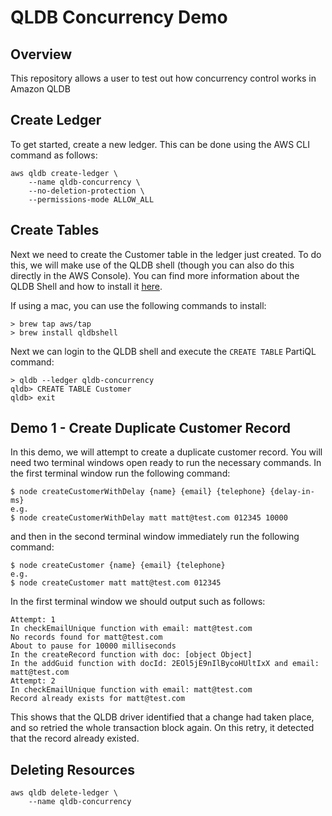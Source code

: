 # QLDB Concurrency Demo

## Overview

This repository allows a user to test out how concurrency control works in Amazon QLDB

## Create Ledger

To get started, create a new ledger. This can be done using the AWS CLI command as follows:

```shell
aws qldb create-ledger \
    --name qldb-concurrency \
    --no-deletion-protection \
    --permissions-mode ALLOW_ALL
```

## Create Tables

Next we need to create the Customer table in the ledger just created. To do this, we will make use of the QLDB shell (though you can also do this directly in the AWS Console). You can find more information about the QLDB Shell and how to install it [here](https://docs.aws.amazon.com/qldb/latest/developerguide/data-shell.html).

If using a mac, you can use the following commands to install:

```shell
> brew tap aws/tap
> brew install qldbshell
```

Next we can login to the QLDB shell and execute the `CREATE TABLE` PartiQL command:

```shell
> qldb --ledger qldb-concurrency
qldb> CREATE TABLE Customer
qldb> exit
```

## Demo 1 - Create Duplicate Customer Record

In this demo, we will attempt to create a duplicate customer record. You will need two terminal windows open ready to run the necessary commands. In the first terminal window run the following command:

```shell
$ node createCustomerWithDelay {name} {email} {telephone} {delay-in-ms}
e.g.
$ node createCustomerWithDelay matt matt@test.com 012345 10000
```

and then in the second terminal window immediately run the following command:

```shell
$ node createCustomer {name} {email} {telephone}
e.g.
$ node createCustomer matt matt@test.com 012345
```

In the first terminal window we should output such as follows:

```shell
Attempt: 1
In checkEmailUnique function with email: matt@test.com
No records found for matt@test.com
About to pause for 10000 milliseconds
In the createRecord function with doc: [object Object]
In the addGuid function with docId: 2EOl5jE9nIlBycoHUltIxX and email: matt@test.com
Attempt: 2
In checkEmailUnique function with email: matt@test.com
Record already exists for matt@test.com
```

This shows that the QLDB driver identified that a change had taken place, and so retried the whole transaction block again. On this retry, it detected that the record already existed.




## Deleting Resources

```shell
aws qldb delete-ledger \
    --name qldb-concurrency
```

